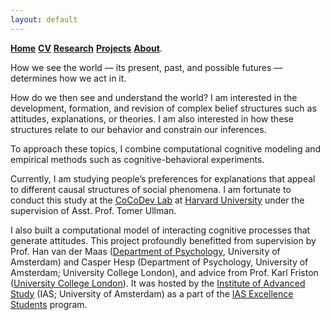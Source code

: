 ```yaml
---
layout: default
---
```


[__Home__](./)  [__CV__](./assets/files/CV.pdf)  [__Research__](./research.md)  [__Projects__](./projects.md)  [__About__](./about.md).
<!-- [__Home__](./). [CV](./assets/files/CV.pdf). [Research](./research.md). [Projects](./projects.md). [About](./about.md). -->

How we see the world — its present, past, and possible futures — determines how we act in it. 

How do we then see and understand the world? I am interested in the development, formation, and revision of complex belief structures such as attitudes, explanations, or theories. I am also interested in how these structures relate to our behavior and constrain our inferences.

To approach these topics, I combine computational cognitive modeling and empirical methods such as cognitive-behavioral experiments. 

Currently, I am studying people’s preferences for explanations that appeal to different causal structures of social phenomena. I am fortunate to conduct this study at the [CoCoDev Lab](https://cocodev.org/) at [Harvard University](https://psychology.fas.harvard.edu/cognition-brain-behavior) under the supervision of Asst. Prof. Tomer Ullman.

I also built a computational model of interacting cognitive processes that generate attitudes. This project profoundly benefitted from supervision by Prof. Han van der Maas ([Department of Psychology](https://psyres.uva.nl/content/research-groups/programme-group-psychological-methods/programme-group-psychological-methods.html), University of Amsterdam) and Casper Hesp (Department of Psychology, University of Amsterdam; University College London), and advice from Prof. Karl Friston ([University College London](https://www.fil.ion.ucl.ac.uk/team/theoretical-neurobiology-team/)). It was hosted by the [Institute of Advanced Study](https://ias.uva.nl/) (IAS; University of Amsterdam) as a part of the [IAS Excellence Students](https://ias.uva.nl/content/news/2020/01/ias-excellence-students-2020-selected.html) program.

<!--My current research combines tools in econometrics, machine learning and leverages unstructured data (e.g., video, text, map and network) to optimize marketing decisions and answer questions of general interest in social sciences. I’m also interested in understanding consumer behaviors through the lens of basic psychological and neurological principles.
One stream of my current work focuses on combining machine learning and adaptive experimentation to personalize marketing interventions. Another one centers on extracting insights from unstructured data such as video (images, audios and text), map and network in observational studies. I'm also interested in understanding consumer behaviors through the lens of basic economic and psychological principles. 
(e.g., video, text, map and network)
My current research focuses on optimizing managerial decisions such as advertising, pricing and targeting by developing algorithmic products that turn big unstructured data into actionable insights. 
-->


<!--
![Octocat](https://github.githubassets.com/images/icons/emoji/octocat.png)
and [Paramveer Dhillon](https://www.si.umich.edu/people/paramveer-dhillon) (University of Michigan School of Information).
-->

